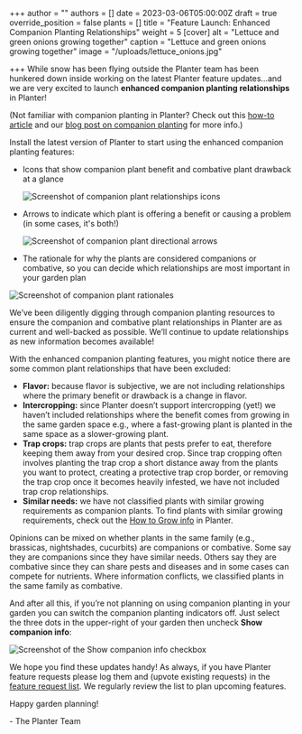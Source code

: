 +++
author = ""
authors = []
date = 2023-03-06T05:00:00Z
draft = true
override_position = false
plants = []
title = "Feature Launch:  Enhanced Companion Planting Relationships"
weight = 5
[cover]
alt = "Lettuce and green onions growing together"
caption = "Lettuce and green onions growing together"
image = "/uploads/lettuce_onions.jpg"

+++
While snow has been flying outside the Planter team has been hunkered down inside working on the latest Planter feature updates…and we are very excited to launch **enhanced companion planting relationships** in Planter!

(Not familiar with companion planting in Planter? Check out this [how-to article](https://info.planter.garden/garden/indicators/#compatibility-indicators) and our [blog post on companion planting](https://blog.planter.garden/posts/companion-planting-diversity-is-key/) for more info.)

Install the latest version of Planter to start using the enhanced companion planting features:

* Icons that show companion plant benefit and combative plant drawback at a glance

  ![Screenshot of companion plant relationships icons](/uploads/tomato-companions.jpg)
* Arrows to indicate which plant is offering a benefit or causing a problem (in some cases, it's both!)

  ![Screenshot of companion plant directional arrows](/uploads/direction-arrows.jpg)
* The rationale for why the plants are considered companions or combative, so you can decide which relationships are most important in your garden plan

![Screenshot of companion plant rationales](/uploads/marigold-tomatoes.jpg)

We’ve been diligently digging through companion planting resources to ensure the companion and combative plant relationships in Planter are as current and well-backed as possible. We’ll continue to update relationships as new information becomes available!

With the enhanced companion planting features, you might notice there are some common plant relationships that have been excluded:

* **Flavor:** because flavor is subjective, we are not including relationships where the primary benefit or drawback is a change in flavor.
* **Intercropping:** since Planter doesn’t support intercropping (yet!) we haven’t included relationships where the benefit comes from growing in the same garden space e.g., where a fast-growing plant is planted in the same space as a slower-growing plant.
* **Trap crops:** trap crops are plants that pests prefer to eat, therefore keeping them away from your desired crop. Since trap cropping often involves planting the trap crop a short distance away from the plants you want to protect, creating a protective trap crop border, or removing the trap crop once it becomes heavily infested, we have not included trap crop relationships.
* **Similar needs:** we have not classified plants with similar growing requirements as companion plants. To find plants with similar growing requirements, check out the [How to Grow info](https://info.planter.garden/plant-information/how-to-grow/) in Planter.

Opinions can be mixed on whether plants in the same family (e.g., brassicas, nightshades, cucurbits) are companions or combative. Some say they are companions since they have similar needs. Others say they are combative since they can share pests and diseases and in some cases can compete for nutrients. Where information conflicts, we classified plants in the same family as combative.

And after all this, if you’re not planning on using companion planting in your garden you can switch the companion planting indicators off. Just select the three dots in the upper-right of your garden then uncheck **Show companion info**:

![Screenshot of the Show companion info checkbox](/uploads/companion-info-off.jpg)

We hope you find these updates handy! As always, if you have Planter feature requests please log them and (upvote existing requests) in the [feature request list](https://planter.garden/requests). We regularly review the list to plan upcoming features.

Happy garden planning!

\- The Planter Team